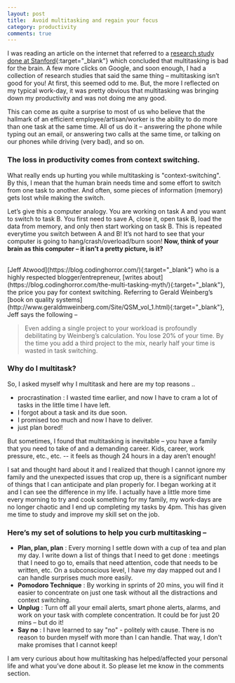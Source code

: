 ```yaml
---
layout: post
title:  Avoid multitasking and regain your focus
category: productivity
comments: true
---
```


I was reading an article on the internet that referred to a [research study done at Stanford](http://news.stanford.edu/2009/08/24/multitask-research-study-082409/){:target="_blank"} which concluded that multitasking is bad for the brain. A few more clicks on Google, and soon enough, I had a collection of research studies that said the same thing – multitasking isn’t good for you! At first, this seemed odd to me. But, the more I reflected on my typical work-day, it was pretty obvious that multitasking was bringing down my productivity and was not doing me any good. 

<!--readmore-->

This can come as quite a surprise to most of us who believe that the hallmark of an efficient employee/artisan/worker is the ability to do more than one task at the same time. All of us do it – answering the phone while typing out an email, or answering two calls at the same time, or talking on our phones while driving (very bad), and so on. 

### The loss in productivity comes from context switching.

What really ends up hurting you while multitasking is "context-switching". By this, I mean that the human brain needs time and some effort to switch from one task to another. And often, some pieces of information (memory) gets lost while making the switch.

Let’s give this a computer analogy. You are working on task A and you want to switch to task B. You first need to save A, close it, open task B, load the data from memory, and only then start working on task B. This is repeated everytime you switch between A and B! It’s not hard to see that your computer is going to hang/crash/overload/burn soon! **Now, think of your brain as this computer – it isn’t a pretty picture, is it?**

<br>
[Jeff Atwood](https://blog.codinghorror.com/){:target="_blank"} who is a highly respected blogger/entrepreneur, [writes about](https://blog.codinghorror.com/the-multi-tasking-myth/){:target="_blank"}, the price you pay for context switching. Referring to Gerald Weinberg’s [book on quality systems](http://www.geraldmweinberg.com/Site/QSM_vol_1.html){:target="_blank"}, Jeff says the following –

<br>

>Even adding a single project to your workload is profoundly debilitating by Weinberg’s calculation. You lose 20% of your time. By the time you add a third project to the mix, nearly half your time is wasted in task switching.


### Why do I multitask?

So, I asked myself why I multitask and here are my top reasons .. 
- procrastination : I wasted time earlier, and now I have to cram a lot of tasks in the little time I have left.
- I forgot about a task and its due soon.
- I promised too much and now I have to deliver.
- just plan bored!

But sometimes, I found that multitasking is inevitable – you have a family that you need to take of and a demanding career. Kids, career, work pressure, etc., etc. -- it feels as though 24 hours in a day aren’t enough!

I sat and thought hard about it and I realized that though I cannot ignore my family and the unexpected issues that crop up, there is a significant number of things that I can anticipate and plan properly for. I began working at it and I can see the difference in my life. I actually have a little more time every morning to try and cook something for my family, my work-days are no longer chaotic and I end up completing my tasks by 4pm. This has given me time to study and improve my skill set on the job. 

### Here’s my set of solutions to help you curb multitasking –

- **Plan, plan, plan** : Every morning I settle down with a cup of tea and plan my day. I write down a list of things that I need to get done : meetings that I need to go to, emails that need attention, code that needs to be written, etc. On a subconscious level, I have my day mapped out and I can handle surprises much more easily.  
- **Pomodoro Technique** : By working in sprints of 20 mins, you will find it easier to concentrate on just one task without all the distractions and context switching.
- **Unplug** : Turn off all your email alerts, smart phone alerts, alarms, and work on your task with complete concentration. It could be for just 20 mins – but do it!
- **Say no**  : I have learned to say "no" - politely with cause. There is no reason to burden myself with more than I can handle. That way, I don't make promises that I cannot keep!

I am very curious about how multitasking has helped/affected your personal life and what you’ve done about it. So please let me know in the comments section.

